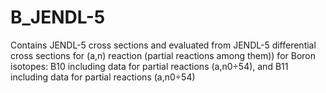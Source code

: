 # B_JENDL-5
Contains JENDL-5 cross sections and evaluated from JENDL-5 differential cross sections for (a,n) reaction (partial reactions among them)) for Boron isotopes: B10 including data for partial reactions (a,n0÷54), and B11 including data for partial reactions (a,n0÷54)
